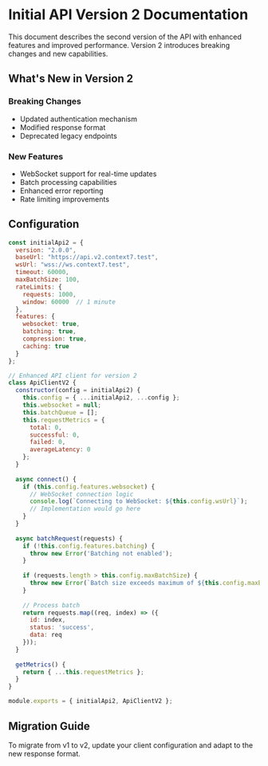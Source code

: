 # Initial API Version 2 Documentation

This document describes the second version of the API with enhanced features and improved performance. Version 2 introduces breaking changes and new capabilities.

## What's New in Version 2

### Breaking Changes
- Updated authentication mechanism
- Modified response format
- Deprecated legacy endpoints

### New Features
- WebSocket support for real-time updates
- Batch processing capabilities
- Enhanced error reporting
- Rate limiting improvements

## Configuration

```javascript
const initialApi2 = {
  version: "2.0.0",
  baseUrl: "https://api.v2.context7.test",
  wsUrl: "wss://ws.context7.test",
  timeout: 60000,
  maxBatchSize: 100,
  rateLimits: {
    requests: 1000,
    window: 60000  // 1 minute
  },
  features: {
    websocket: true,
    batching: true,
    compression: true,
    caching: true
  }
};

// Enhanced API client for version 2
class ApiClientV2 {
  constructor(config = initialApi2) {
    this.config = { ...initialApi2, ...config };
    this.websocket = null;
    this.batchQueue = [];
    this.requestMetrics = {
      total: 0,
      successful: 0,
      failed: 0,
      averageLatency: 0
    };
  }
  
  async connect() {
    if (this.config.features.websocket) {
      // WebSocket connection logic
      console.log(`Connecting to WebSocket: ${this.config.wsUrl}`);
      // Implementation would go here
    }
  }
  
  async batchRequest(requests) {
    if (!this.config.features.batching) {
      throw new Error('Batching not enabled');
    }
    
    if (requests.length > this.config.maxBatchSize) {
      throw new Error(`Batch size exceeds maximum of ${this.config.maxBatchSize}`);
    }
    
    // Process batch
    return requests.map((req, index) => ({
      id: index,
      status: 'success',
      data: req
    }));
  }
  
  getMetrics() {
    return { ...this.requestMetrics };
  }
}

module.exports = { initialApi2, ApiClientV2 };
```

## Migration Guide

To migrate from v1 to v2, update your client configuration and adapt to the new response format.

